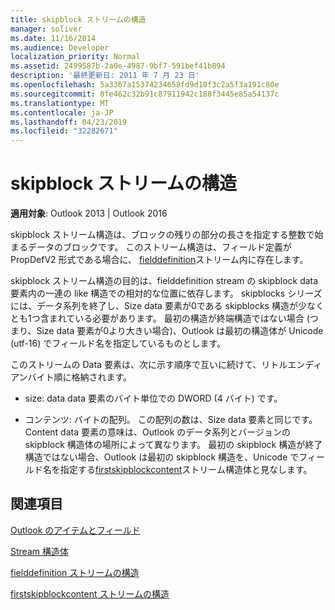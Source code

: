 ```yaml
---
title: skipblock ストリームの構造
manager: soliver
ms.date: 11/16/2014
ms.audience: Developer
localization_priority: Normal
ms.assetid: 2499587b-2a0e-4987-9bf7-591bef41b894
description: '最終更新日: 2011 年 7 月 23 日'
ms.openlocfilehash: 5a3367a15374234658fd9d10f3c2a5f3a191c80e
ms.sourcegitcommit: 8fe462c32b91c87911942c188f3445e85a54137c
ms.translationtype: MT
ms.contentlocale: ja-JP
ms.lasthandoff: 04/23/2019
ms.locfileid: "32282671"
---
```

# <a name="skipblock-stream-structure"></a>skipblock ストリームの構造

  
  
**適用対象**: Outlook 2013 | Outlook 2016 
  
skipblock ストリーム構造は、ブロックの残りの部分の長さを指定する整数で始まるデータのブロックです。 このストリーム構造は、フィールド定義が PropDefV2 形式である場合に、 [fielddefinition](fielddefinition-stream-structure.md)ストリーム内に存在します。 
  
skipblock ストリーム構造の目的は、fielddefinition stream の skipblock data 要素内の一連の like 構造での相対的な位置に依存します。 skipblocks シリーズには、データ系列を終了し、Size data 要素が0である skipblocks 構造が少なくとも1つ含まれている必要があります。 最初の構造が終端構造ではない場合 (つまり、Size data 要素が0より大きい場合)、Outlook は最初の構造体が Unicode (utf-16) でフィールド名を指定しているものとします。
  
このストリームの Data 要素は、次に示す順序で互いに続けて、リトルエンディアンバイト順に格納されます。
  
- size: data data 要素のバイト単位での DWORD (4 バイト) です。
    
- コンテンツ: バイトの配列。 この配列の数は、Size data 要素と同じです。 Content data 要素の意味は、Outlook のデータ系列とバージョンの skipblock 構造体の場所によって異なります。 最初の skipblock 構造が終了構造ではない場合、Outlook は最初の skipblock 構造を、Unicode でフィールド名を指定する[firstskipblockcontent](firstskipblockcontent-stream-structure.md)ストリーム構造体と見なします。 
    
## <a name="see-also"></a>関連項目



[Outlook のアイテムとフィールド](outlook-items-and-fields.md)
  
[Stream 構造体](stream-structures.md)
  
[fielddefinition ストリームの構造](fielddefinition-stream-structure.md)
  
[firstskipblockcontent ストリームの構造](firstskipblockcontent-stream-structure.md)

